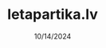 ---
title: "letapartika.lv"
description: "Grocery price comparison"
date: "10/14/2024"
demoURL: "https://letapartika.lv"
icon: "/letapartika-icon.webp"
---